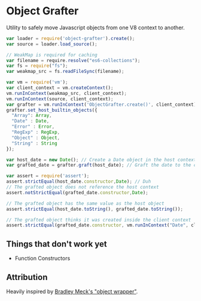 
Object Grafter
==============
Utility to safely move Javascript objects from one V8 context to another.

``` javascript
var loader = require('object-grafter').create();
var source = loader.load_source();

// WeakMap is required for caching
var filename = require.resolve("es6-collections");
var fs = require("fs");
var weakmap_src = fs.readFileSync(filename);

var vm = require('vm');
var client_context = vm.createContext();
vm.runInContext(weakmap_src, client_context);
vm.runInContext(source, client_context);
var grafter = vm.runInContext('ObjectGrafter.create()', client_context);
grafter.set_host_builtin_objects({
  "Array": Array,
  "Date" : Date,
  "Error" : Error,
  "RegExp" : RegExp,
  "Object" : Object,
  "String" : String
});

var host_date = new Date(); // Create a Date object in the host context
var grafted_date = grafter.graft(host_date); // Graft the date to the client context

var assert = require('assert');
assert.strictEqual(host_date.constructor,Date); // Duh
// The grafted object does not reference the host context
assert.notStrictEqual(grafted_date.constructor,Date); 

// The grafted object has the same value as the host object
assert.strictEqual(host_date.toString(), grafted_date.toString()); 

// The grafted object thinks it was created inside the client context
assert.strictEqual(grafted_date.constructor, vm.runInContext("Date", client_context));
```

## Things that don't work yet
- Function Constructors

## Attribution
Heavily inspired by [Bradley Meck's "object wrapper"](http://bit.ly/MZHS6k).

